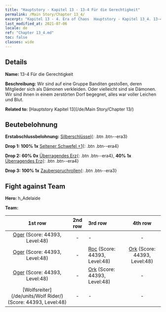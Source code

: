 ```yaml
---
title: "Hauptstory - Kapitel 13 - 13-4 Für die Gerechtigkeit"
permalink: /Main Story/Chapter 13_4/
excerpt: "Kapitel 13 - 4. Era of Chaos  Hauptstory - Kapitel 13_4. 13-4 Für die Gerechtigkeit"
last_modified_at: 2021-07-06
locale: de
ref: "Chapter 13_4.md"
toc: false
classes: wide
---
```


## Details

 **Name:** 13-4 Für die Gerechtigkeit

 **Beschreibung:** Wir sind auf eine Gruppe Banditen gestoßen, deren Mitglieder sich als Dämonen verkleiden. Oder vielleicht sind sie Dämonen. Wir sind ihnen in einem zerstörten Dorf begegnet, alles war voller Leichen und Blut.

 **Related to:** [Hauptstory Kapitel 13](/de/Main Story/Chapter 13/)

## Beutebelohnung

 **Erstabschlussbelohnung:** [Silberschlüssel](/ItemsDE/con_693/){: .btn .btn--era3}

 **Drop 1:** **100% 1x** [Seltener Schwefel +1](/ItemsDE/mat_43/){: .btn .btn--era4}

 **Drop 2:** **60% 0x** [Überragendes Erz](/ItemsDE/mat_33/){: .btn .btn--era4}, **40% 1x** [Überragendes Erz](/ItemsDE/mat_33/){: .btn .btn--era4}

 **Drop 3:** **100% 1x** [Zauberspruchrollen](/ItemsDE/con_694/){: .btn .btn--era3}


## Fight against Team
 **Hero:** h_Adelaide

 **Team:**


  | 1st row | 2nd row | 3rd row | 4th row |
  |:----:|:----:|:----|:----:|
  | [Oger](/de/units/Ogre/) (Score: 44393, Level:48)  | - | - | - |
  | [Oger](/de/units/Ogre/) (Score: 44393, Level:48)  | - | [Roc](/de/units/Roc/) (Score: 44393, Level:48)  | [Ork](/de/units/Orc/) (Score: 44393, Level:48)  |
  | [Oger](/de/units/Ogre/) (Score: 44393, Level:48)  | - | [Ork](/de/units/Orc/) (Score: 44393, Level:48)  | - |
  | [Wolfsreiter](/de/units/Wolf Rider/) (Score: 44393, Level:48)  | - | - | - |


